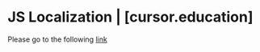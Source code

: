 # JS Localization | [cursor.education]
Please go to the following [link](https://helengladun.github.io/cursor/js-localization/)
